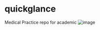 # quickglance
Medical Practice repo for academic
![image](https://user-images.githubusercontent.com/80000101/109854365-f7327480-7c7c-11eb-82e4-0c4c12de28dc.png)
